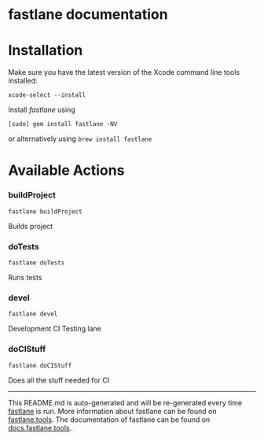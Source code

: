 fastlane documentation
================
# Installation

Make sure you have the latest version of the Xcode command line tools installed:

```
xcode-select --install
```

Install _fastlane_ using
```
[sudo] gem install fastlane -NV
```
or alternatively using `brew install fastlane`

# Available Actions
### buildProject
```
fastlane buildProject
```
Builds project
### doTests
```
fastlane doTests
```
Runs tests
### devel
```
fastlane devel
```
Development CI Testing lane
### doCIStuff
```
fastlane doCIStuff
```
Does all the stuff needed for CI

----

This README.md is auto-generated and will be re-generated every time [fastlane](https://fastlane.tools) is run.
More information about fastlane can be found on [fastlane.tools](https://fastlane.tools).
The documentation of fastlane can be found on [docs.fastlane.tools](https://docs.fastlane.tools).
